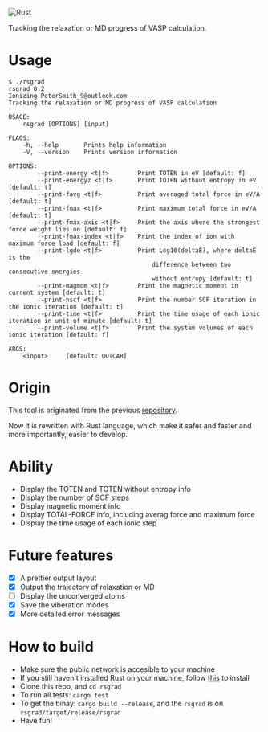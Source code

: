 ![Rust](https://github.com/Ionizing/rsgrad/workflows/Rust/badge.svg)

Tracking the relaxation or MD progress of VASP calculation.

# Usage

```
$ ./rsgrad
rsgrad 0.2
Ionizing PeterSmith_9@outlook.com
Tracking the relaxation or MD progress of VASP calculation

USAGE:
    rsgrad [OPTIONS] [input]

FLAGS:
    -h, --help       Prints help information
    -V, --version    Prints version information

OPTIONS:
        --print-energy <t|f>        Print TOTEN in eV [default: f]
        --print-energyz <t|f>       Print TOTEN without entropy in eV [default: t]
        --print-favg <t|f>          Print averaged total force in eV/A [default: t]
        --print-fmax <t|f>          Print maximum total force in eV/A [default: t]
        --print-fmax-axis <t|f>     Print the axis where the strongest force weight lies on [default: f]
        --print-fmax-index <t|f>    Print the index of ion with maximum force load [default: f]
        --print-lgde <t|f>          Print Log10(deltaE), where deltaE is the
                                        difference between two consecutive energies
                                        without entropy [default: t]
        --print-magmom <t|f>        Print the magnetic moment in current system [default: t]
        --print-nscf <t|f>          Print the number SCF iteration in the ionic iteration [default: t]
        --print-time <t|f>          Print the time usage of each ionic iteration in unit of minute [default: t]
        --print-volume <t|f>        Print the system volumes of each ionic iteration [default: f]

ARGS:
    <input>     [default: OUTCAR]
```

# Origin

This tool is originated from the previous [repository](https://github.com/Ionizing/usefultools-for-vasp).

Now it is rewritten with Rust language, which make it safer and faster and more importantly, easier to develop.

# Ability

- Display the TOTEN and TOTEN without entropy info
- Display the number of SCF steps
- Display magnetic moment info
- Display TOTAL-FORCE info, including averag force and maximum force
- Display the time usage of each ionic step

# Future features
- [X] A prettier output layout
- [X] Output the trajectory of relaxation or MD
- [ ] Display the unconverged atoms
- [X] Save the viberation modes
- [X] More detailed error messages

# How to build

- Make sure the public network is accesible to your machine
- If you still haven't installed Rust on your machine, follow [this](https://www.rust-lang.org/tools/install) to install
- Clone this repo, and `cd rsgrad`
- To run all tests: `cargo test`
- To get the binay: `cargo build --release`, and the `rsgrad` is on `rsgrad/target/release/rsgrad`
- Have fun!
